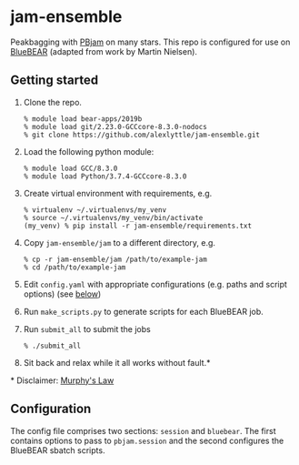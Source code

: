 # jam-ensemble

Peakbagging with [PBjam](https://github.com/grd349/PBjam) on many stars. This repo is configured for use on [BlueBEAR](https://intranet.birmingham.ac.uk/it/teams/infrastructure/research/bear/bluebear/index.aspx) (adapted from work by Martin Nielsen).

## Getting started

1. Clone the repo.

   ```none
   % module load bear-apps/2019b
   % module load git/2.23.0-GCCcore-8.3.0-nodocs
   % git clone https://github.com/alexlyttle/jam-ensemble.git
   ```

2. Load the following python module:

   ```none
   % module load GCC/8.3.0
   % module load Python/3.7.4-GCCcore-8.3.0
   ```

3. Create virtual environment with requirements, e.g.

   ```none
   % virtualenv ~/.virtualenvs/my_venv
   % source ~/.virtualenvs/my_venv/bin/activate
   (my_venv) % pip install -r jam-ensemble/requirements.txt
   ```

4. Copy `jam-ensemble/jam` to a different directory, e.g.

   ```none
   % cp -r jam-ensemble/jam /path/to/example-jam
   % cd /path/to/example-jam
   ```

5. Edit `config.yaml` with appropriate configurations (e.g. paths and script options) (see [below](#config))

6. Run `make_scripts.py` to generate scripts for each BlueBEAR job.

7. Run `submit_all` to submit the jobs

   ```none
   % ./submit_all
   ```

8. Sit back and relax while it all works without fault.\*

\* Disclaimer: [Murphy's Law](https://en.wikipedia.org/wiki/Murphy%27s_law)

## Configuration

The config file comprises two sections: `session` and `bluebear`. The first contains options to pass to `pbjam.session` and the second configures the BlueBEAR sbatch scripts.
